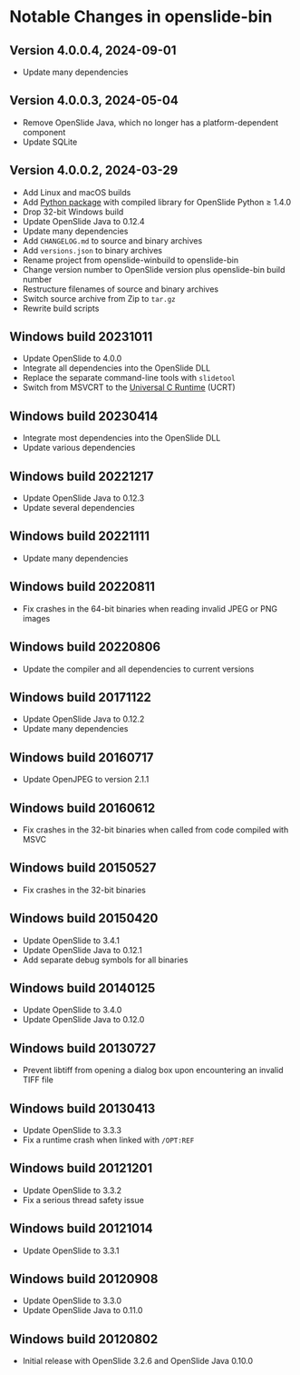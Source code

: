 # Notable Changes in openslide-bin

## Version 4.0.0.4, 2024-09-01

* Update many dependencies


## Version 4.0.0.3, 2024-05-04

* Remove OpenSlide Java, which no longer has a platform-dependent component
* Update SQLite


## Version 4.0.0.2, 2024-03-29

* Add Linux and macOS builds
* Add [Python package][py] with compiled library for OpenSlide Python ≥ 1.4.0
* Drop 32-bit Windows build
* Update OpenSlide Java to 0.12.4
* Update many dependencies
* Add `CHANGELOG.md` to source and binary archives
* Add `versions.json` to binary archives
* Rename project from openslide-winbuild to openslide-bin
* Change version number to OpenSlide version plus openslide-bin build number
* Restructure filenames of source and binary archives
* Switch source archive from Zip to `tar.gz`
* Rewrite build scripts

[py]: https://pypi.org/project/openslide-bin/


## Windows build 20231011

* Update OpenSlide to 4.0.0
* Integrate all dependencies into the OpenSlide DLL
* Replace the separate command-line tools with `slidetool`
* Switch from MSVCRT to the [Universal C Runtime][ucrt] (UCRT)

[ucrt]: https://learn.microsoft.com/en-us/cpp/windows/universal-crt-deployment


## Windows build 20230414

* Integrate most dependencies into the OpenSlide DLL
* Update various dependencies


## Windows build 20221217

* Update OpenSlide Java to 0.12.3
* Update several dependencies


## Windows build 20221111

* Update many dependencies


## Windows build 20220811

* Fix crashes in the 64-bit binaries when reading invalid JPEG or PNG images


## Windows build 20220806

* Update the compiler and all dependencies to current versions


## Windows build 20171122

* Update OpenSlide Java to 0.12.2
* Update many dependencies


## Windows build 20160717

* Update OpenJPEG to version 2.1.1


## Windows build 20160612

* Fix crashes in the 32-bit binaries when called from code compiled with MSVC


## Windows build 20150527

* Fix crashes in the 32-bit binaries


## Windows build 20150420

* Update OpenSlide to 3.4.1
* Update OpenSlide Java to 0.12.1
* Add separate debug symbols for all binaries


## Windows build 20140125

* Update OpenSlide to 3.4.0
* Update OpenSlide Java to 0.12.0


## Windows build 20130727

* Prevent libtiff from opening a dialog box upon encountering an invalid TIFF
  file


## Windows build 20130413

* Update OpenSlide to 3.3.3
* Fix a runtime crash when linked with `/OPT:REF`


## Windows build 20121201

* Update OpenSlide to 3.3.2
* Fix a serious thread safety issue


## Windows build 20121014

* Update OpenSlide to 3.3.1


## Windows build 20120908

* Update OpenSlide to 3.3.0
* Update OpenSlide Java to 0.11.0


## Windows build 20120802

* Initial release with OpenSlide 3.2.6 and OpenSlide Java 0.10.0
